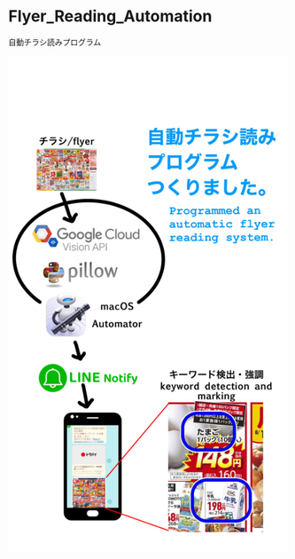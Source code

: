 # Flyer_Reading_Automation
自動チラシ読みプログラム
<p>
  <img src="Attached File/description.JPG" alt="description.JPG">
</p>
